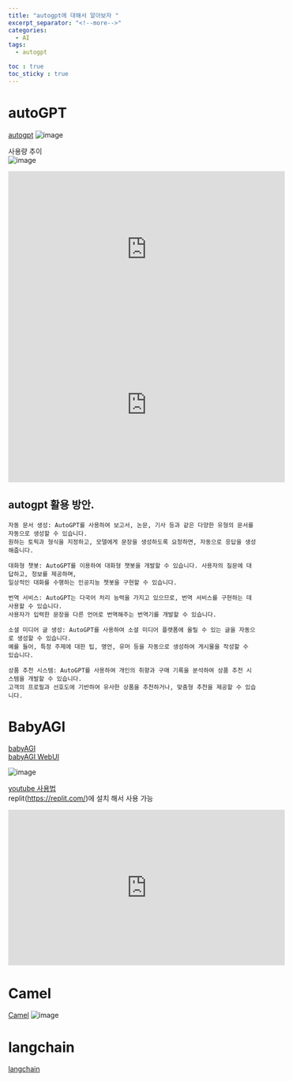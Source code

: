 ```yaml
---
title: "autogpt에 대해서 알아보자 "
excerpt_separator: "<!--more-->"
categories:
  - AI
tags:
  - autogpt

toc : true
toc_sticky : true
---
```


# autoGPT
[autogpt](https://github.com/Significant-Gravitas/Auto-GPT)
![image](https://github.com/younlea/younlea.github.io/assets/1435846/a84ea77a-9224-4f95-bf35-a34d4f28e77c)   

사용량 추이   
![image](https://github.com/younlea/younlea.github.io/assets/1435846/63cfa8a1-4dd1-49c9-88ed-09a21ee1ad95)
 
<iframe width="560" height="315" src="https://www.youtube.com/embed/jvpCvRSxXQI" frameborder="0" allowfullscreen></iframe>   

<iframe width="560" height="315" src="https://www.youtube.com/embed/YbLef4CrZNU" frameborder="0" allowfullscreen></iframe>   

## autogpt 활용 방안.  
```
자동 문서 생성: AutoGPT를 사용하여 보고서, 논문, 기사 등과 같은 다양한 유형의 문서를 자동으로 생성할 수 있습니다.
원하는 토픽과 형식을 지정하고, 모델에게 문장을 생성하도록 요청하면, 자동으로 응답을 생성해줍니다.

대화형 챗봇: AutoGPT를 이용하여 대화형 챗봇을 개발할 수 있습니다. 사용자의 질문에 대답하고, 정보를 제공하며,
일상적인 대화를 수행하는 인공지능 챗봇을 구현할 수 있습니다.

번역 서비스: AutoGPT는 다국어 처리 능력을 가지고 있으므로, 번역 서비스를 구현하는 데 사용할 수 있습니다.
사용자가 입력한 문장을 다른 언어로 번역해주는 번역기를 개발할 수 있습니다.

소셜 미디어 글 생성: AutoGPT를 사용하여 소셜 미디어 플랫폼에 올릴 수 있는 글을 자동으로 생성할 수 있습니다.
예를 들어, 특정 주제에 대한 팁, 명언, 유머 등을 자동으로 생성하여 게시물을 작성할 수 있습니다.

상품 추천 시스템: AutoGPT를 사용하여 개인의 취향과 구매 기록을 분석하여 상품 추천 시스템을 개발할 수 있습니다.
고객의 프로필과 선호도에 기반하여 유사한 상품을 추천하거나, 맞춤형 추천을 제공할 수 있습니다.
```

# BabyAGI
[babyAGI](https://github.com/yoheinakajima/babyagi)   
[babyAGI WebUI](https://github.com/miurla/babyagi-ui)   

![image](https://github.com/younlea/younlea.github.io/assets/1435846/922a6012-1b4f-430a-a8ec-25aa42d10754)

[youtube 사용법](https://www.youtube.com/watch?v=lzkW8xphcB0)   
replit(https://replit.com/)에 설치 해서 사용 가능   

<iframe width="560" height="315" src="https://www.youtube.com/embed/fdhukdVt6zY" frameborder="0" allowfullscreen></iframe>   


# Camel
[Camel](https://github.com/camel-ai/camel)
![image](https://github.com/younlea/younlea.github.io/assets/1435846/7ecdd03a-761d-4412-970d-8271b23c1140)


# langchain
[langchain](https://blog.langchain.dev/agents-round/)    
